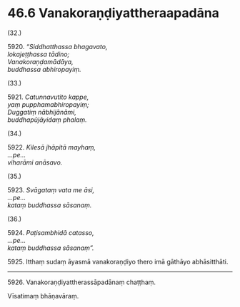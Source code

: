 # 46.6 Vanakoraṇḍiyattheraapadāna

(32.)

5920\. _“Siddhatthassa bhagavato,_  
_lokajeṭṭhassa tādino;_  
_Vanakoraṇḍamādāya,_  
_buddhassa abhiropayiṃ._  

(33.)

5921\. _Catunnavutito kappe,_  
_yaṃ pupphamabhiropayiṃ;_  
_Duggatiṃ nābhijānāmi,_  
_buddhapūjāyidaṃ phalaṃ._  

(34.)

5922\. _Kilesā jhāpitā mayhaṃ,_  
_…pe…_  
_viharāmi anāsavo._  

(35.)

5923\. _Svāgataṃ vata me āsi,_  
_…pe…_  
_kataṃ buddhassa sāsanaṃ._  

(36.)

5924\. _Paṭisambhidā catasso,_  
_…pe…_  
_kataṃ buddhassa sāsanaṃ”._  

5925\. Itthaṃ sudaṃ āyasmā vanakoraṇḍiyo thero imā gāthāyo abhāsitthāti.

---

5926\. Vanakoraṇḍiyattherassāpadānaṃ chaṭṭhaṃ.

Vīsatimaṃ bhāṇavāraṃ.

